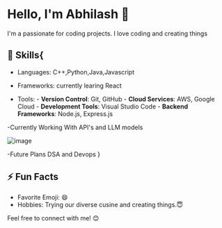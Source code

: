 # Hello, I'm Abhilash 👋
I'm a passionate for coding projects. I love coding and creating things

## 🔧 Skills{

- Languages: C++,Python,Java,Javascript
  
- Frameworks: currently learing React
  
- Tools: - **Version Control**: Git, GitHub
         - **Cloud Services**: AWS, Google Cloud
         - **Development Tools**: Visual Studio Code
         - **Backend Frameworks**: Node.js, Express.js

-Currently Working With API's and LLM models 

![image](https://github.com/Abhilash-0322/Abhilash-0322/assets/136215541/0b72f2f6-bd00-4b24-b930-4a0371185f15)


-Future Plans DSA and Devops
}

 ## ⚡ Fun Facts

- Favorite Emoji: 😄
- Hobbies: Trying our diverse cusine and creating things.😇

Feel free to connect with me! 😊


